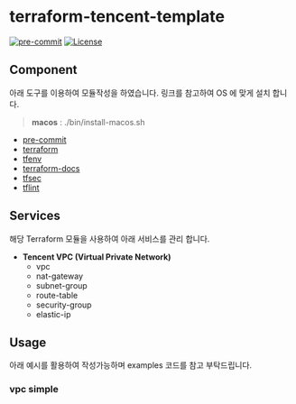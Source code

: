 # terraform-tencent-template

[![pre-commit](https://img.shields.io/badge/pre--commit-enabled-brightgreen?logo=pre-commit&logoColor=white&style=flat-square)](https://github.com/pre-commit/pre-commit)
[![License](https://img.shields.io/badge/License-Apache_2.0-blue.svg)](https://opensource.org/licenses/Apache-2.0)

## Component

아래 도구를 이용하여 모듈작성을 하였습니다. 링크를 참고하여 OS 에 맞게 설치 합니다.

> **macos** : ./bin/install-macos.sh

- [pre-commit](https://pre-commit.com)
- [terraform](https://terraform.io)
- [tfenv](https://github.com/tfutils/tfenv)
- [terraform-docs](https://github.com/segmentio/terraform-docs)
- [tfsec](https://github.com/tfsec/tfsec)
- [tflint](https://github.com/terraform-linters/tflint)

## Services

해당 Terraform 모듈을 사용하여 아래 서비스를 관리 합니다.

- **Tencent VPC (Virtual Private Network)**
  - vpc
  - nat-gateway
  - subnet-group
  - route-table
  - security-group
  - elastic-ip

## Usage

아래 예시를 활용하여 작성가능하며 examples 코드를 참고 부탁드립니다.

### vpc simple
